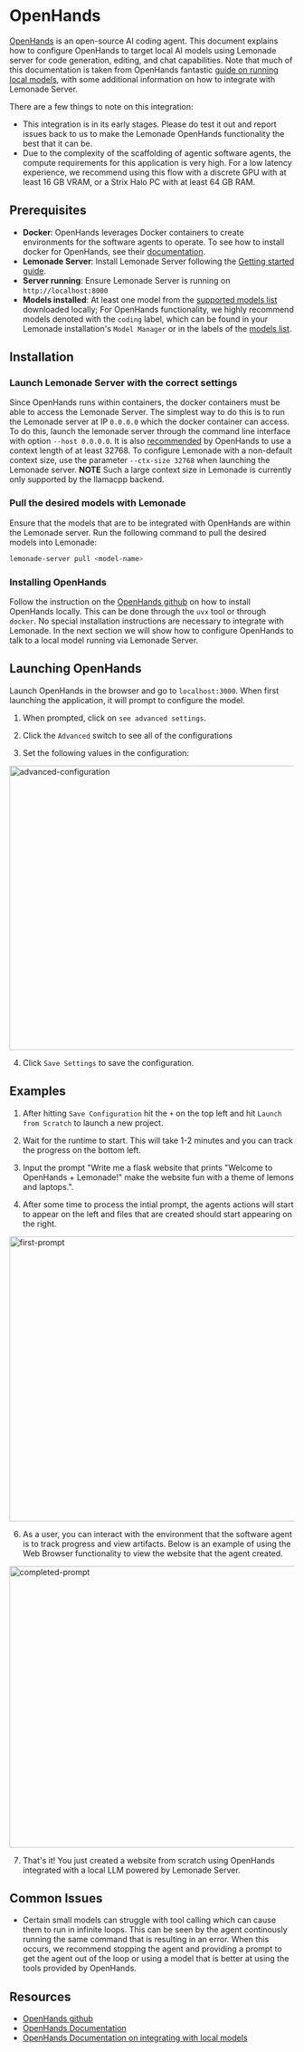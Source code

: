 # OpenHands

[OpenHands](https://github.com/All-Hands-AI/OpenHands) is an open-source AI coding agent. This document explains how to configure OpenHands to target local AI models using Lemonade server for code generation, editing, and chat capabilities. Note that much of this documentation is taken from OpenHands fantastic [guide on running local models](https://docs.all-hands.dev/usage/llms/local-llms), with some additional information on how to integrate with Lemonade Server.

There are a few things to note on this integration:
* This integration is in its early stages. Please do test it out and report issues back to us to make the Lemonade OpenHands functionality the best that it can be.
* Due to the complexity of the scaffolding of agentic software agents, the compute requirements for this application is very high. For a low latency experience, we recommend using this flow with a discrete GPU with at least 16 GB VRAM, or a Strix Halo PC with at least 64 GB RAM. 


## Prerequisites

- **Docker**: OpenHands leverages Docker containers to create environments for the software agents to operate. To see how to install docker for OpenHands, see their [documentation](https://docs.all-hands.dev/usage/local-setup).
- **Lemonade Server**: Install Lemonade Server following the [Getting started guide](https://lemonade-server.ai/docs/server/).
- **Server running**: Ensure Lemonade Server is running on `http://localhost:8000`
- **Models installed**: At least one model from the [supported models list](https://lemonade-server.ai/docs/server/server_models/) downloaded locally; For OpenHands functionality, we highly recommend models denoted with the `coding` label, which can be found in your Lemonade installation's `Model Manager` or in the labels of the [models list](https://lemonade-server.ai/docs/server/server_models/). 

## Installation

### Launch Lemonade Server with the correct settings

Since OpenHands runs within containers, the docker containers must be able to access the Lemonade Server. The simplest way to do this is to run the Lemonade server at IP `0.0.0.0` which the docker container can access. To do this, launch the lemonade server through the command line interface with option `--host 0.0.0.0`. It is also [recommended](https://docs.all-hands.dev/usage/llms/local-llms) by OpenHands to use a context length of at least 32768. To configure Lemonade with a non-default context size, use the parameter `--ctx-size 32768` when launching the Lemonade server. **NOTE** Such a large context size in Lemonade is currently only supported by the llamacpp backend. 

### Pull the desired models with Lemonade

Ensure that the models that are to be integrated with OpenHands are within the Lemonade server. Run the following command to pull the desired models into Lemonade: 

```bash
lemonade-server pull <model-name>
```

### Installing OpenHands

Follow the instruction on the [OpenHands github](https://github.com/All-Hands-AI/OpenHands/) on how to install OpenHands locally. This can be done through the `uvx` tool or through `docker`. No special installation instructions are necessary to integrate with Lemonade. In the next section we will show how to configure OpenHands to talk to a local model running via Lemonade Server. 

## Launching OpenHands

Launch OpenHands in the browser and go to `localhost:3000`. When first launching the application, it will prompt to configure the model. 

1. When prompted, click on `see advanced settings`. 

2. Click the `Advanced` switch to see all of the configurations 

3. Set the following values in the configuration:

<img width="953" height="502" alt="advanced-configuration" src="https://github.com/user-attachments/assets/4c710fdd-489f-4b55-8efc-faf6096a068a" />
    
4. Click `Save Settings` to save the configuration. 

## Examples

1. After hitting `Save Configuration` hit the `+` on the top left and hit `Launch from Scratch` to launch a new project. 

2. Wait for the runtime to start. This will take 1-2 minutes and you can track the progress on the bottom left. 

3. Input the prompt "Write me a flask website that prints "Welcome to OpenHands + Lemonade!" make the website fun with a theme of lemons and laptops.".

4. After some time to process the intial prompt, the agents actions will start to appear on the left and files that are created should start appearing on the right.

<img width="947" height="503" alt="first-prompt" src="https://github.com/user-attachments/assets/78e7d87f-effa-4a7a-a7ee-1ec3b01917d1" />

6. As a user, you can interact with the environment that the software agent is to track progress and view artifacts. Below is an example of using the Web Browser functionality to view the website that the agent created.

<img width="947" height="497" alt="completed-prompt" src="https://github.com/user-attachments/assets/5dd394bc-0f7f-4263-8019-02fd99534b2d" />

7. That's it! You just created a website from scratch using OpenHands integrated with a local LLM powered by Lemonade Server.

## Common Issues

* Certain small models can struggle with tool calling which can cause them to run in infinite loops. This can be seen by the agent continously running the same command that is resulting in an error. When this occurs, we recommend stopping the agent and providing a prompt to get the agent out of the loop or using a model that is better at using the tools provided by OpenHands.  

## Resources

* [OpenHands github](https://github.com/All-Hands-AI/OpenHands/)
* [OpenHands Documentation](https://docs.all-hands.dev/)
* [OpenHands Documentation on integrating with local models](https://docs.all-hands.dev/usage/llms/local-llms/)

